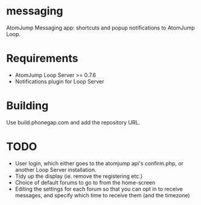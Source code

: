 # messaging
AtomJump Messaging app: shortcuts and popup notifications to AtomJump Loop.


# Requirements

* AtomJump Loop Server >= 0.7.6
* Notifications plugin for Loop Server


# Building

Use build.phonegap.com and add the repository URL.


# TODO

* User login, which either goes to the atomjump api's confirm.php, or another Loop Server installation.
* Tidy up the display (ie. remove the registering etc.)
* Choice of default forums to go to from the home-screen
* Editing the settings for each forum so that you can opt in to receive messages, and specify which time to receive them (and the timezone)
